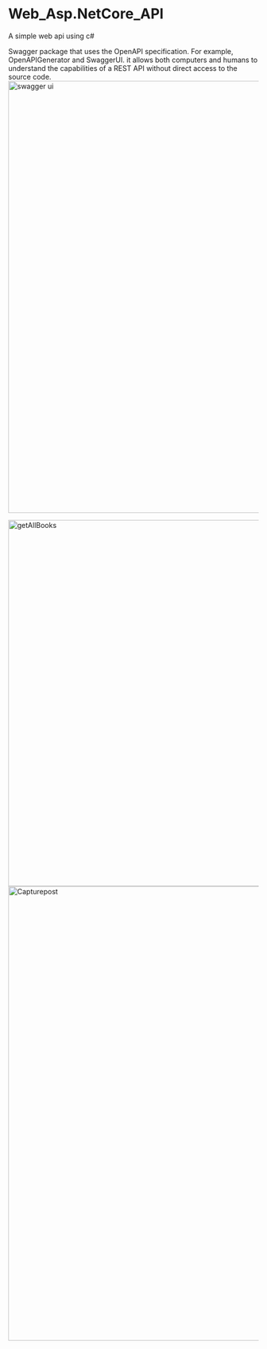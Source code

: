 # Web_Asp.NetCore_API
A simple web api using c#  

Swagger package that uses the OpenAPI specification.
For example, OpenAPIGenerator and SwaggerUI.
it allows both computers and humans to understand the capabilities of a REST API without direct access to the source code.
<img width="868" alt="swagger ui" src="https://user-images.githubusercontent.com/67971889/141200857-64936892-9f11-4d8e-85bb-72f3a4d5885e.PNG">

<img width="736" alt="getAllBooks" src="https://user-images.githubusercontent.com/67971889/141201991-8ae5ff16-2f6f-49ca-b8d3-56278ddee967.PNG">

<img width="913" alt="Capturepost" src="https://user-images.githubusercontent.com/67971889/141202179-d38b5f45-33fb-46a1-90ee-32cb3fedb932.PNG">
